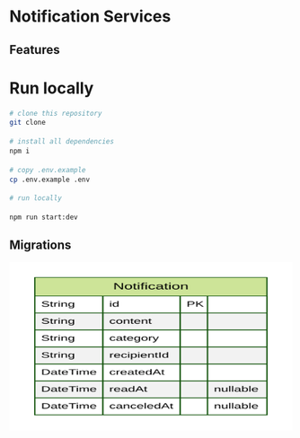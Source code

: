 # Notification Services

## Features

# Run locally

```bash
# clone this repository
git clone

# install all dependencies
npm i

# copy .env.example
cp .env.example .env

# run locally

npm run start:dev

```

## Migrations

<img height='300px' width='100%' alt='...' src='./prisma/ERD.svg'>
